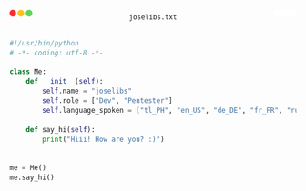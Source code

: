 <div align="flex">
<pre>
<p align="center"><a href="#"><img src="window-icons.png" width=40px align="left"></a><sub>joselibs.txt</sub><picture><img src="window-icons-holdplace.png" width=40px align="right"></picture</p>

```python
#!/usr/bin/python
# -*- coding: utf-8 -*-

class Me:
    def __init__(self):
        self.name = "joselibs"
        self.role = ["Dev", "Pentester"]
        self.language_spoken = ["tl_PH", "en_US", "de_DE", "fr_FR", "ru_RU" ]

    def say_hi(self):
        print("Hiii! How are you? :)")


me = Me()
me.say_hi()
```

</pre>
</div>
